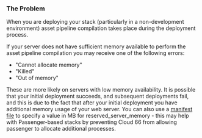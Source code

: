 <!-- post: -->


### The Problem
When you are deploying your stack (particularly in a non-development environment) asset pipeline compilation takes place during the deployment process.

If your server does not have sufficient memory available to perform the asset pipeline compilation you may receive one of the following errors:

- "Cannot allocate memory"
- "Killed"
- "Out of memory"

These are more likely on servers with low memory availability.
It is possible that your initial deployment succeeds, and subsequent deployments fail, and this is due to the fact that after your initial deployment you have additional memory usage of your web server.
You can also use a [manifest file](http://help.cloud66.com/building-your-stack/getting-started-with-manifest-files) to specify a value in MB for reserved_server_memory - this may help with Passenger-based stacks by preventing Cloud 66 from allowing passenger to allocate additional processes.




